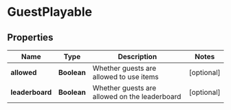 
# GuestPlayable

## Properties
Name | Type | Description | Notes
------------ | ------------- | ------------- | -------------
**allowed** | **Boolean** | Whether guests are allowed to use items |  [optional]
**leaderboard** | **Boolean** | Whether guests are allowed on the leaderboard |  [optional]



